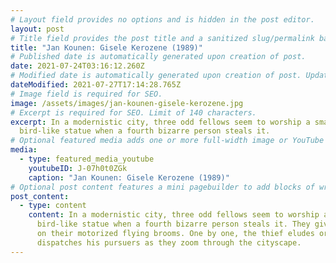 ```yaml
---
# Layout field provides no options and is hidden in the post editor.
layout: post
# Title field provides the post title and a sanitized slug/permalink based on the title content. !!! Use a descriptive title and then do not change it !!!
title: "Jan Kounen: Gisele Kerozene (1989)"
# Published date is automatically generated upon creation of post.
date: 2021-07-24T03:16:12.260Z
# Modified date is automatically generated upon creation of post. Update Manually when the post is updated
dateModified: 2021-07-27T17:14:28.765Z
# Image field is required for SEO.
image: /assets/images/jan-kounen-gisele-kerozene.jpg
# Excerpt is required for SEO. Limit of 140 characters.
excerpt: In a modernistic city, three odd fellows seem to worship a small
  bird-like statue when a fourth bizarre person steals it.
# Optional featured media adds one or more full-width image or YouTube embeds to the top of the post.
media:
  - type: featured_media_youtube
    youtubeID: J-07h0t0ZGk
    caption: "Jan Kounen: Gisele Kerozene (1989)"
# Optional post content features a mini pagebuilder to add blocks of written content, images, and YouTube embeds to the post. Recommended at least one instance of WYSIWYG block.
post_content:
  - type: content
    content: In a modernistic city, three odd fellows seem to worship a small
      bird-like statue when a fourth bizarre person steals it. They give chase
      on their motorized flying brooms. One by one, the thief eludes or
      dispatches his pursuers as they zoom through the cityscape.
---
```

